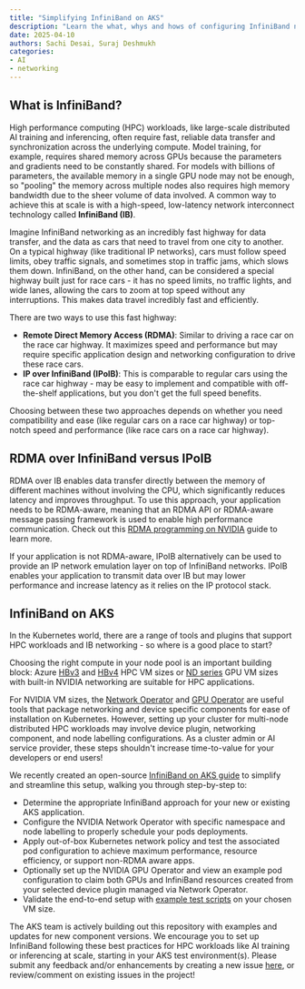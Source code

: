 ```yaml
---
title: "Simplifying InfiniBand on AKS"
description: "Learn the what, whys and hows of configuring InfiniBand networking for high performance compute (HPC) workloads on AKS"
date: 2025-04-10
authors: Sachi Desai, Suraj Deshmukh
categories: 
- AI
- networking
---
```


## What is InfiniBand?

High performance computing (HPC) workloads, like large-scale distributed AI training and inferencing, often require fast, reliable data transfer and synchronization across the underlying compute. Model training, for example, requires shared memory across GPUs because the parameters and gradients need to be constantly shared. For models with billions of parameters, the available memory in a single GPU node may not be enough, so "pooling" the memory across multiple nodes also requires high memory bandwidth due to the sheer volume of data involved. A common way to achieve this at scale is with a high-speed, low-latency network interconnect technology called **InfiniBand (IB)**. 



Imagine InfiniBand networking as an incredibly fast highway for data transfer, and the data as cars that need to travel from one city to another. On a typical highway (like traditional IP networks), cars must follow speed limits, obey traffic signals, and sometimes stop in traffic jams, which slows them down.
InfiniBand, on the other hand, can be considered a special highway built just for race cars - it has no speed limits, no traffic lights, and wide lanes, allowing the cars to zoom at top speed without any interruptions. This makes data travel incredibly fast and efficiently.

There are two ways to use this fast highway:
- **Remote Direct Memory Access (RDMA)**: Similar to driving a race car on the race car highway. It maximizes speed and performance but may require specific application design and networking configuration to drive these race cars.
- **IP over InfiniBand (IPoIB)**: This is comparable to regular cars using the race car highway - may be easy to implement and compatible with off-the-shelf applications, but you don't get the full speed benefits.

Choosing between these two approaches depends on whether you need compatibility and ease (like regular cars on a race car highway) or top-notch speed and performance (like race cars on a race car highway).

## RDMA over InfiniBand versus IPoIB

RDMA over IB enables data transfer directly between the memory of different machines without involving the CPU, which significantly reduces latency and improves throughput. To use this approach, your application needs to be RDMA-aware, meaning that an RDMA API or RDMA-aware message passing framework is used to enable high performance communication. Check out this [RDMA programming on NVIDIA](https://docs.nvidia.com/networking/display/rdmaawareprogrammingv17/rdma-aware+programming+overview) guide to learn more.

If your application is not RDMA-aware, IPoIB alternatively can be used to provide an IP network emulation layer on top of InfiniBand networks. IPoIB enables your application to transmit data over IB but may lower performance and increase latency as it relies on the IP protocol stack.

## InfiniBand on AKS

In the Kubernetes world, there are a range of tools and plugins that support HPC workloads and IB networking - so where is a good place to start?

Choosing the right compute in your node pool is an important building block: Azure [HBv3](https://learn.microsoft.com/en-us/azure/virtual-machines/sizes/high-performance-compute/hbv3-series?tabs=sizebasic) and [HBv4](https://learn.microsoft.com/en-us/azure/virtual-machines/sizes/high-performance-compute/hbv4-series?tabs=sizebasic) HPC VM sizes or [ND series](https://learn.microsoft.com/en-us/azure/virtual-machines/sizes/gpu-accelerated/nd-family) GPU VM sizes with built-in NVIDIA networking are suitable for HPC applications. 

For NVIDIA VM sizes, the [Network Operator](https://docs.nvidia.com/networking/display/cokan10/network+operator) and [GPU Operator](https://docs.nvidia.com/datacenter/cloud-native/gpu-operator/latest/getting-started.html) are useful tools that package networking and device specific components for ease of installation on Kubernetes. However, setting up your cluster for multi-node distributed HPC workloads may involve device plugin, networking component, and node labelling configurations. As a cluster admin or AI service provider, these steps shouldn't increase time-to-value for your developers or end users! 

We recently created an open-source [InfiniBand on AKS guide](https://azure.github.io/aks-rdma-infiniband/) to simplify and streamline this setup, walking you through step-by-step to:
- Determine the appropriate InfiniBand approach for your new or existing AKS application.
- Configure the NVIDIA Network Operator with specific namespace and node labelling to properly schedule your pods deployments.
- Apply out-of-box Kubernetes network policy and test the associated pod configuration to achieve maximum performance, resource efficiency, or support non-RDMA aware apps.
- Optionally set up the NVIDIA GPU Operator and view an example pod configuration to claim both GPUs and InfiniBand resources created from your selected device plugin managed via Network Operator.
- Validate the end-to-end setup with [example test scripts](https://github.com/Azure/aks-rdma-infiniband/tree/main/tests) on your chosen VM size.

The AKS team is actively building out this repository with examples and updates for new component versions. We encourage you to set up InfiniBand following these best practices for HPC workloads like AI training or inferencing at scale, starting in your AKS test environment(s). Please submit any feedback and/or enhancements by creating a new issue [here](https://github.com/Azure/aks-rdma-infiniband/issues), or review/comment on existing issues in the project!